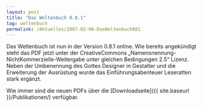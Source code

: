 ```yaml
---
layout: post
title: "Das Weltenbuch 0.8.1"
tag: weltenbuch
permalink: /Aktuelles/2007-02-06-DasWeltenbuch081
---
```


Das Weltenbuch ist nun in der Version 0.8.1 online. Wie bereits angekündigt steht das PDF jetzt unter der CreativeCommons &bdquo;Namensnennung-NichtKommerzielle-Weitergabe unter gleichen Bedingungen 2.5&ldquo; Lizenz. Neben der Umbenennung des Gottes Designer in Gestalter und die Erweiterung der Ausrüstung wurde das Einführungsabenteuer Leseratten stark ergänzt.

Wie immer sind die neuen PDFs über die [Downloadseite]({{ site.baseurl }}/Publikationen/) verfügbar.

